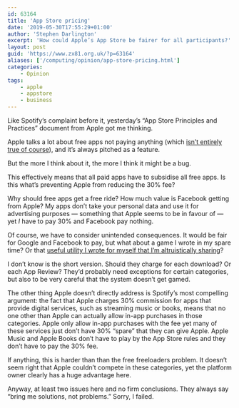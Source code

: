 ```yaml
---
id: 63164
title: 'App Store pricing'
date: '2019-05-30T17:55:29+01:00'
author: 'Stephen Darlington'
excerpt: 'How could Apple’s App Store be fairer for all participants?'
layout: post
guid: 'https://www.zx81.org.uk/?p=63164'
aliases: ['/computing/opinion/app-store-pricing.html']
categories:
    - Opinion
tags:
    - apple
    - appstore
    - business
---
```


Like Spotify’s complaint before it, yesterday’s “App Store Principles and Practices” document from Apple got me thinking.

Apple talks a lot about free apps not paying anything (which [isn’t entirely true of course](https://daringfireball.net/linked/2019/05/29/99-dollars)), and it’s always pitched as a feature.

But the more I think about it, the more I think it might be a bug.

This effectively means that all paid apps have to subsidise all free apps. Is this what’s preventing Apple from reducing the 30% fee?

Why should free apps get a free ride? How much value is Facebook getting from Apple? My apps don’t take your personal data and use it for advertising purposes — something that Apple seems to be in favour of — yet *I* have to pay 30% and Facebook pay nothing.

Of course, we have to consider unintended consequences. It would be fair for Google and Facebook to pay, but what about a game I wrote in my spare time? Or that [useful utility I wrote for myself that I’m altruistically sharing](https://www.wandlesoftware.com/calendar-widget)?

I don’t know is the short version. Should they charge for each download? Or each App Review? They’d probably need exceptions for certain categories, but also to be very careful that the system doesn’t get gamed.

The other thing Apple doesn’t directly address is Spotify’s most compelling argument: the fact that Apple charges 30% commission for apps that provide digital services, such as streaming music or books, means that no one other than Apple can actually allow in-app purchases in those categories. Apple only allow in-app purchases with the fee yet many of these services just don’t have 30% “spare” that they can give Apple. Apple Music and Apple Books don’t have to play by the App Store rules and they don’t have to pay the 30% fee.

If anything, this is harder than than the free freeloaders problem. It doesn’t seem right that Apple couldn’t compete in these categories, yet the platform owner clearly has a huge advantage here.

Anyway, at least two issues here and no firm conclusions. They always say “bring me solutions, not problems.” Sorry, I failed.